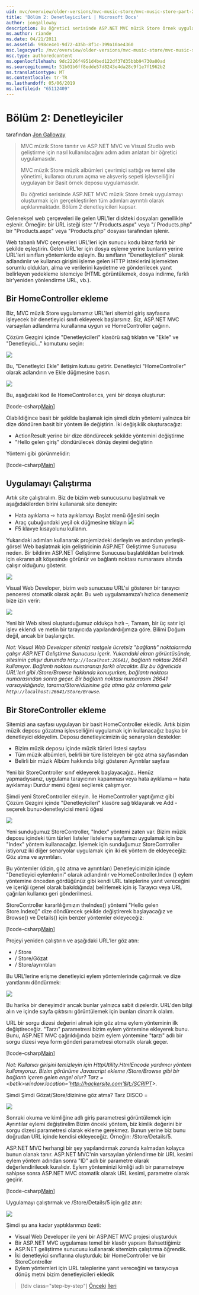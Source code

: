 ```yaml
---
uid: mvc/overview/older-versions/mvc-music-store/mvc-music-store-part-2
title: 'Bölüm 2: Denetleyicileri | Microsoft Docs'
author: jongalloway
description: Bu öğretici serisinde ASP.NET MVC müzik Store örnek uygulamayı oluşturmak için gerçekleştirilen tüm adımları ayrıntılı olarak açıklanmaktadır. Bölüm 2 denetleyicileri kapsar.
ms.author: riande
ms.date: 04/21/2011
ms.assetid: 998ce4e1-9d72-435b-8f1c-399a10ae4360
msc.legacyurl: /mvc/overview/older-versions/mvc-music-store/mvc-music-store-part-2
msc.type: authoredcontent
ms.openlocfilehash: 9dc2226f4951d4bed122df37d35bbb94730a00ad
ms.sourcegitcommit: 51b01b6ff8edde57d8243e4da28c9f1e7f1962b2
ms.translationtype: MT
ms.contentlocale: tr-TR
ms.lasthandoff: 05/06/2019
ms.locfileid: "65112409"
---
```

# <a name="part-2-controllers"></a>Bölüm 2: Denetleyiciler

tarafından [Jon Galloway](https://github.com/jongalloway)

> MVC müzik Store tanıtır ve ASP.NET MVC ve Visual Studio web geliştirme için nasıl kullanılacağını adım adım anlatan bir öğretici uygulamasıdır.  
>   
> MVC müzik Store müzik albümleri çevrimiçi sattığı ve temel site yönetimi, kullanıcı oturum açma ve alışveriş sepeti işlevselliğini uygulayan bir Basit örnek deposu uygulamasıdır.  
>   
> Bu öğretici serisinde ASP.NET MVC müzik Store örnek uygulamayı oluşturmak için gerçekleştirilen tüm adımları ayrıntılı olarak açıklanmaktadır. Bölüm 2 denetleyicileri kapsar.

Geleneksel web çerçeveleri ile gelen URL'ler diskteki dosyaları genellikle eşlenir. Örneğin: bir URL isteği ister "/ Products.aspx" veya "/ Products.php" bir "Products.aspx" veya "Products.php" dosyası tarafından işlenir.

Web tabanlı MVC çerçeveleri URL'leri için sunucu kodu biraz farklı bir şekilde eşleştirin. Gelen URL'ler için dosya eşleme yerine bunların yerine URL'leri sınıfları yöntemlerde eşleyin. Bu sınıfların "Denetleyicileri" olarak adlandırılır ve kullanıcı girişini işleme gelen HTTP isteklerini işlemekten sorumlu oldukları, alma ve verilerini kaydetme ve gönderilecek yanıt belirleyen yedekleme istemciye (HTML görüntülemek, dosya indirme, farklı bir'yeniden yönlendirme URL, vb.).

## <a name="adding-a-homecontroller"></a>Bir HomeController ekleme

Biz, MVC müzik Store uygulamamız URL'leri sitemizi giriş sayfasına işleyecek bir denetleyici sınıfı ekleyerek başlarsınız. Biz, ASP.NET MVC varsayılan adlandırma kurallarına uygun ve HomeController çağırın.

Çözüm Gezgini içinde "Denetleyicileri" klasörü sağ tıklatın ve "Ekle" ve "Denetleyici..." komutunu seçin:

![](mvc-music-store-part-2/_static/image1.jpg)

Bu, "Denetleyici Ekle" iletişim kutusu getirir. Denetleyici "HomeController" olarak adlandırın ve Ekle düğmesine basın.

![](mvc-music-store-part-2/_static/image1.png)

Bu, aşağıdaki kod ile HomeController.cs, yeni bir dosya oluşturur:

[!code-csharp[Main](mvc-music-store-part-2/samples/sample1.cs)]

Olabildiğince basit bir şekilde başlamak için şimdi dizin yöntemi yalnızca bir dize döndüren basit bir yöntem ile değiştirin. İki değişiklik oluşturacağız:

- ActionResult yerine bir dize döndürecek şekilde yöntemini değiştirme
- "Hello gelen giriş" döndürülecek dönüş deyimi değiştirin

Yöntemi gibi görünmelidir:

[!code-csharp[Main](mvc-music-store-part-2/samples/sample2.cs)]

## <a name="running-the-application"></a>Uygulamayı Çalıştırma

Artık site çalıştıralım. Biz de bizim web sunucusunu başlatmak ve aşağıdakilerden birini kullanarak site deneyin:

- Hata ayıklama ⇨ hata ayıklamayı Başlat menü öğesini seçin
- Araç çubuğundaki yeşil ok düğmesine tıklayın ![](mvc-music-store-part-2/_static/image2.jpg)
- F5 klavye kısayolunu kullanın.

Yukarıdaki adımları kullanarak projemizdeki derleyin ve ardından yerleşik-görsel Web başlatmak için geliştiricinin ASP.NET Geliştirme Sunucusu neden. Bir bildirim ASP.NET Geliştirme Sunucusu başlatıldıktan belirtmek için ekranın alt köşesinde görünür ve bağlantı noktası numarasını altında çalışır olduğunu gösterir.

![](mvc-music-store-part-2/_static/image2.png)

Visual Web Developer, bizim web sunucusu URL'si gösteren bir tarayıcı penceresi otomatik olarak açılır. Bu web uygulamamıza'ı hızlıca denemeniz bize izin verir:

![](mvc-music-store-part-2/_static/image3.png)

Yeni bir Web sitesi oluşturduğumuz oldukça hızlı –, Tamam, bir üç satır içi işlev eklendi ve metin bir tarayıcıda yapılandırdığımıza göre. Bilimi Doğum değil, ancak bir başlangıçtır.

*Not: Visual Web Developer sitenizi rastgele ücretsiz "bağlantı" noktalarında çalışır ASP.NET Geliştirme Sunucusu içerir. Yukarıdaki ekran görüntüsünde, sitesinin çalışır durumda `http://localhost:26641/`, bağlantı noktası 26641 kullanıyor. Bağlantı noktası numaranızı farklı olacaktır. Biz bu öğreticide URL'leri gibi /Store/Browse hakkında konuşurken, bağlantı noktası numarasından sonra geçer. Bir bağlantı noktası numarasını 26641 varsayıldığında, tarama/Store/dizinine göz atma göz anlamına gelir `http://localhost:26641/Store/Browse`.*

## <a name="adding-a-storecontroller"></a>Bir StoreController ekleme

Sitemizi ana sayfası uygulayan bir basit HomeController ekledik. Artık bizim müzik deposu gözatma işlevselliğini uygulamak için kullanacağız başka bir denetleyici ekleyelim. Deposu denetleyicimizin üç senaryoları destekler:

- Bizim müzik deposu içinde müzik türleri listesi sayfası
- Tüm müzik albümleri, belirli bir türe listeleyen bir göz atma sayfasından
- Belirli bir müzik Albüm hakkında bilgi gösteren Ayrıntılar sayfası

Yeni bir StoreController sınıf ekleyerek başlayacağız.. Henüz yapmadıysanız, uygulama tarayıcının kapanması veya hata ayıklama ⇨ hata ayıklamayı Durdur menü öğesi seçilerek çalışmıyor.

Şimdi yeni StoreController ekleyin. İle HomeController yaptığımız gibi Çözüm Gezgini içinde "Denetleyicileri" klasöre sağ tıklayarak ve Add - seçerek bunu&gt;denetleyicisi menü öğesi

![](mvc-music-store-part-2/_static/image4.png)

Yeni sunduğumuz StoreController, "Index" yöntemi zaten var. Bizim müzik deposu içindeki tüm türleri listeler listeleme sayfamızı uygulamak için bu "Index" yöntem kullanacağız. İşlemek için sunduğumuz StoreController istiyoruz iki diğer senaryolar uygulamak için iki ek yöntem de ekleyeceğiz: Göz atma ve ayrıntıları.

Bu yöntemler (dizin, göz atma ve ayrıntıları) Denetleyicimizin içinde "Denetleyici eylemlerini" olarak adlandırılır ve HomeController.Index () eylem yöntemine önceden gördüğünüz gibi kendi URL taleplerine yanıt vereceğini ve içeriği (genel olarak bakıldığında) belirlemek için iş Tarayıcı veya URL çağrılan kullanıcı geri gönderilmesi.

StoreController kararlılığımızın theIndex() yöntemi "Hello gelen Store.Index()" dize döndürecek şekilde değiştirerek başlayacağız ve Browse() ve Details() için benzer yöntemler ekleyeceğiz:

[!code-csharp[Main](mvc-music-store-part-2/samples/sample3.cs)]

Projeyi yeniden çalıştırın ve aşağıdaki URL'ler göz atın:

- / Store
- / Store/Gözat
- / Store/ayrıntıları

Bu URL'lerine erişme denetleyici eylem yöntemlerinde çağırmak ve dize yanıtlarını döndürmek:

![](mvc-music-store-part-2/_static/image5.png)

Bu harika bir deneyimdir ancak bunlar yalnızca sabit dizelerdir. URL'den bilgi alın ve içinde sayfa çıktısını görüntülemek için bunları dinamik olalım.

URL bir sorgu dizesi değerini almak için göz atma eylem yönteminin ilk değiştireceğiz. "Tarzı" parametresi bizim eylem yöntemine ekleyerek bunu. Bunu, ASP.NET MVC çağrıldığında bizim eylem yöntemine "tarzı" adlı bir sorgu dizesi veya form gönderi parametresi otomatik olarak geçer.

[!code-csharp[Main](mvc-music-store-part-2/samples/sample4.cs)]

*Not: Kullanıcı girişini temizleyin için HttpUtility.HtmlEncode yardımcı yöntem kullanıyoruz. Bizim görünüme Javascript ekleme /Store/Browse gibi bir bağlantı içeren gelen engel olur? Tarz =&lt;betik&gt;window.location='http://hackersite.com'&lt;/SCRIPT&gt;.*

Şimdi Şimdi Gözat/Store/dizinine göz atma? Tarz DISCO =

![](mvc-music-store-part-2/_static/image6.png)

Sonraki okuma ve kimliğine adlı giriş parametresi görüntülemek için Ayrıntılar eylemi değiştirelim Bizim önceki yöntem, biz kimlik değerini bir sorgu dizesi parametresi olarak ekleme gerekmez. Bunun yerine biz bunu doğrudan URL içinde kendisi ekleyeceğiz. Örneğin: /Store/Details/5.

ASP.NET MVC herhangi bir şey yapılandırmak zorunda kalmadan kolayca bunun olanak tanır. ASP.NET MVC'nin varsayılan yönlendirme bir URL kesimi eylem yöntem adından sonra "ID" adlı bir parametre olarak değerlendirilecek kuralıdır. Eylem yönteminizi kimliği adlı bir parametreye sahipse sonra ASP.NET MVC otomatik olarak URL kesimi, parametre olarak geçirir.

[!code-csharp[Main](mvc-music-store-part-2/samples/sample5.cs)]

Uygulamayı çalıştırmak ve /Store/Details/5 için göz atın:

![](mvc-music-store-part-2/_static/image7.png)

Şimdi şu ana kadar yaptıklarımızı özeti:

- Visual Web Developer ile yeni bir ASP.NET MVC projesi oluşturduk
- Bir ASP.NET MVC uygulaması temel bir klasör yapısını Bahsettiğimiz
- ASP.NET geliştirme sunucusu kullanarak sitemizin çalıştırma öğrendik.
- İki denetleyici sınıflarına oluşturduk: bir HomeController ve bir StoreController
- Eylem yöntemleri için URL taleplerine yanıt vereceğini ve tarayıcıya dönüş metni bizim denetleyicileri ekledik

> [!div class="step-by-step"]
> [Önceki](mvc-music-store-part-1.md)
> [İleri](mvc-music-store-part-3.md)
